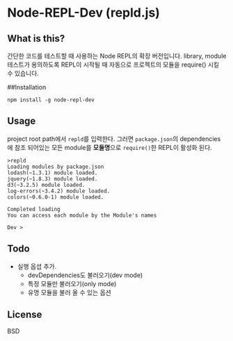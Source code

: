 # Node-REPL-Dev (repld.js)

## What is this?
간단한 코드를 테스트할 때 사용하는 Node REPL의 확장 버전입니다. library, module 테스트가 용의하도록 REPL이 시작될 때 자동으로 프로젝트의 모듈을 require() 시킬 수 있습니다. 

##Installation

	npm install -g node-repl-dev

## Usage

project root path에서 `repld`를 입력한다. 그러면 `package.json`의 dependencies 에 참조 되어있는 모든 module를 **모둘명**으로 `require()`한 REPL이 활성화 된다. 

	>repld	
	Loading modules by package.json
	lodash(~1.3.1) module loaded.
	jquery(~1.8.3) module loaded.
	d3(~3.2.5) module loaded.
	log-errors(~3.4.2) module loaded.
	colors(~0.6.0-1) module loaded.

	Completed loading
	You can access each module by the Module's names

	Dev >



## Todo
* 실행 옵셥 추가.
  * devDependencies도 불러오기(dev mode)
  * 특정 모듈만 불러오기(only mode)
  * 유명 모듈을 불러 올 수 있는 옵션


## License
BSD
